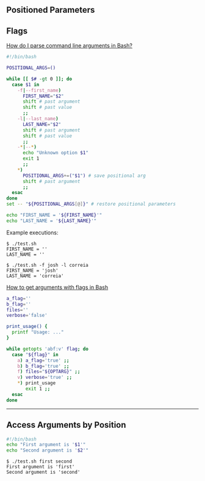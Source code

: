 ## Positioned Parameters

## Flags
[How do I parse command line arguments in Bash?](https://stackoverflow.com/a/14203146)
``` bash
#!/bin/bash

POSITIONAL_ARGS=()

while [[ $# -gt 0 ]]; do
  case $1 in
    -f|--first_name)
      FIRST_NAME="$2"
      shift # past argument
      shift # past value
      ;;
    -l|--last_name)
      LAST_NAME="$2"
      shift # past argument
      shift # past value
      ;;
    -*|--*)
      echo "Unknown option $1"
      exit 1
      ;;
    *)
      POSITIONAL_ARGS+=("$1") # save positional arg
      shift # past argument
      ;;
  esac
done
set -- "${POSITIONAL_ARGS[@]}" # restore positional parameters

echo "FIRST_NAME = '${FIRST_NAME}'"
echo "LAST_NAME = '${LAST_NAME}'"
```

Example executions:
```
$ ./test.sh
FIRST_NAME = ''
LAST_NAME = ''

$ ./test.sh -f josh -l correia
FIRST_NAME = 'josh'
LAST_NAME = 'correia'
```

[How to get arguments with flags in Bash](https://stackoverflow.com/a/21128172)
``` bash
a_flag=''
b_flag=''
files=''
verbose='false'

print_usage() {
  printf "Usage: ..."
}

while getopts 'abf:v' flag; do
  case "${flag}" in
    a) a_flag='true' ;;
    b) b_flag='true' ;;
    f) files="${OPTARG}" ;;
    v) verbose='true' ;;
    *) print_usage
       exit 1 ;;
  esac
done
```

---

## Access Arguments by Position
``` bash
#!/bin/bash
echo "First argument is '$1'"
echo "Second argument is '$2'"
```

```
$ ./test.sh first second
First argument is 'first'
Second argument is 'second'
```
